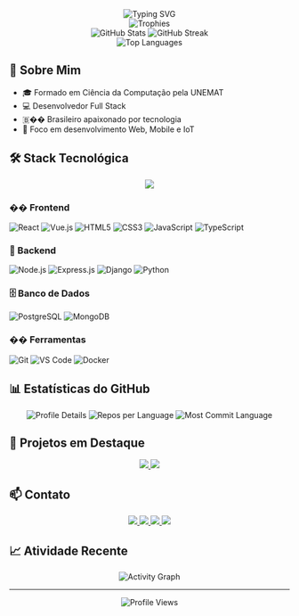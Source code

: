 <div align="center">
  <img src="https://readme-typing-svg.herokuapp.com?font=Fira+Code&weight=500&size=40&pause=1000&color=9644F4&center=true&vCenter=true&random=false&width=600&height=100&lines=Ol%C3%A1%2C+eu+sou+Marlon+Rodrigues!;Desenvolvedor+Full+Stack;Apaixonado+por+tecnologia" alt="Typing SVG" />
</div>

<div align="center">
  <img src="https://github-profile-trophy.vercel.app/?username=m4rlonr&theme=radical&no-frame=true&no-bg=true&margin-w=4&row=1" alt="Trophies" />
</div>

<div align="center">
  <img src="https://github-readme-stats.vercel.app/api?username=m4rlonr&show_icons=true&theme=radical&hide_border=true&include_all_commits=true&count_private=true" alt="GitHub Stats" />
  <img src="https://github-readme-streak-stats.herokuapp.com/?user=m4rlonr&theme=radical&hide_border=true" alt="GitHub Streak" />
</div>

<div align="center">
  <img src="https://github-readme-stats.vercel.app/api/top-langs/?username=m4rlonr&layout=compact&theme=radical&hide_border=true" alt="Top Languages" />
</div>

## 🚀 Sobre Mim

- 🎓 Formado em Ciência da Computação pela UNEMAT
- 💻 Desenvolvedor Full Stack
- 🇧�� Brasileiro apaixonado por tecnologia
- 🎯 Foco em desenvolvimento Web, Mobile e IoT

## 🛠️ Stack Tecnológica

<div align="center">
  <img src="https://skillicons.dev/icons?i=js,ts,react,nodejs,express,postgres,django,python,c,cpp,git,github,vscode&theme=dark" />
</div>

### �� Frontend
![React](https://img.shields.io/badge/React-20232A?style=for-the-badge&logo=react&logoColor=61DAFB)
![Vue.js](https://img.shields.io/badge/Vue.js-35495E?style=for-the-badge&logo=vue.js&logoColor=4FC08D)
![HTML5](https://img.shields.io/badge/HTML5-E34F26?style=for-the-badge&logo=html5&logoColor=white)
![CSS3](https://img.shields.io/badge/CSS3-1572B6?style=for-the-badge&logo=css3&logoColor=white)
![JavaScript](https://img.shields.io/badge/JavaScript-F7DF1E?style=for-the-badge&logo=javascript&logoColor=black)
![TypeScript](https://img.shields.io/badge/TypeScript-007ACC?style=for-the-badge&logo=typescript&logoColor=white)

### 🔧 Backend
![Node.js](https://img.shields.io/badge/Node.js-43853D?style=for-the-badge&logo=node.js&logoColor=white)
![Express.js](https://img.shields.io/badge/Express.js-404D59?style=for-the-badge&logo=express&logoColor=white)
![Django](https://img.shields.io/badge/Django-092E20?style=for-the-badge&logo=django&logoColor=white)
![Python](https://img.shields.io/badge/Python-3776AB?style=for-the-badge&logo=python&logoColor=white)

### 🗄️ Banco de Dados
![PostgreSQL](https://img.shields.io/badge/PostgreSQL-316192?style=for-the-badge&logo=postgresql&logoColor=white)
![MongoDB](https://img.shields.io/badge/MongoDB-4EA94B?style=for-the-badge&logo=mongodb&logoColor=white)

### ��️ Ferramentas
![Git](https://img.shields.io/badge/Git-F05032?style=for-the-badge&logo=git&logoColor=white)
![VS Code](https://img.shields.io/badge/VS_Code-007ACC?style=for-the-badge&logo=visual-studio-code&logoColor=white)
![Docker](https://img.shields.io/badge/Docker-2496ED?style=for-the-badge&logo=docker&logoColor=white)

## 📊 Estatísticas do GitHub

<div align="center">
  <img src="https://github-profile-summary-cards.vercel.app/api/cards/profile-details?username=m4rlonr&theme=radical" alt="Profile Details" />
  <img src="https://github-profile-summary-cards.vercel.app/api/cards/repos-per-language?username=m4rlonr&theme=radical" alt="Repos per Language" />
  <img src="https://github-profile-summary-cards.vercel.app/api/cards/most-commit-language?username=m4rlonr&theme=radical" alt="Most Commit Language" />
</div>

## 🌟 Projetos em Destaque

<div align="center">
  <a href="https://github.com/m4rlonr/seu-projeto-1">
    <img src="https://github-readme-stats.vercel.app/api/pin/?username=m4rlonr&repo=seu-projeto-1&theme=radical" />
  </a>
  <a href="https://github.com/m4rlonr/seu-projeto-2">
    <img src="https://github-readme-stats.vercel.app/api/pin/?username=m4rlonr&repo=seu-projeto-2&theme=radical" />
  </a>
</div>

## 📫 Contato

<div align="center">
  <a href="mailto:mrl.rodrigues2000@gmail.com">
    <img src="https://img.shields.io/badge/Gmail-D14836?style=for-the-badge&logo=gmail&logoColor=white" />
  </a>
  <a href="https://api.whatsapp.com/send?phone=+5565984060387">
    <img src="https://img.shields.io/badge/WhatsApp-25D366?style=for-the-badge&logo=whatsapp&logoColor=white" />
  </a>
  <a href="https://www.linkedin.com/in/seu-linkedin">
    <img src="https://img.shields.io/badge/LinkedIn-0077B5?style=for-the-badge&logo=linkedin&logoColor=white" />
  </a>
  <a href="https://m4rlonr.github.io/#/">
    <img src="https://img.shields.io/badge/Portfolio-000000?style=for-the-badge&logo=About.me&logoColor=white" />
  </a>
</div>

## 📈 Atividade Recente

<div align="center">
  <img src="https://github-readme-activity-graph.vercel.app/graph?username=m4rlonr&theme=radical&hide_border=true" alt="Activity Graph" />
</div>

---

<div align="center">
  <img src="https://komarev.com/ghpvc/?username=m4rlonr&style=for-the-badge&color=blueviolet" alt="Profile Views" />
</div>
